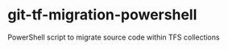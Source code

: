 git-tf-migration-powershell
===========================

PowerShell script to migrate source code within TFS collections
